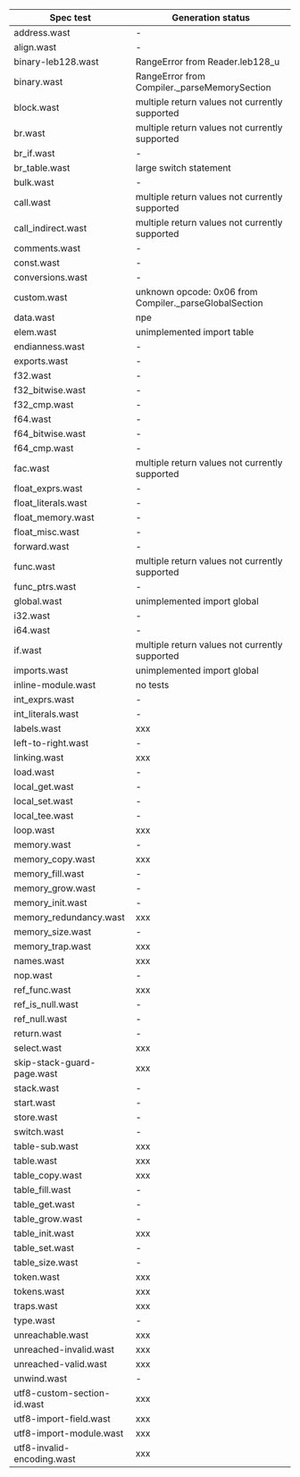 | Spec test | Generation status |
| --- | --- |
| address.wast | - |
| align.wast | - |
| binary-leb128.wast | RangeError from Reader.leb128_u |
| binary.wast | RangeError from Compiler._parseMemorySection |
| block.wast | multiple return values not currently supported |
| br.wast | multiple return values not currently supported |
| br_if.wast | - |
| br_table.wast | large switch statement |
| bulk.wast | - |
| call.wast | multiple return values not currently supported |
| call_indirect.wast | multiple return values not currently supported |
| comments.wast | - |
| const.wast | - |
| conversions.wast | - |
| custom.wast | unknown opcode: 0x06 from Compiler._parseGlobalSection |
| data.wast | npe |
| elem.wast | unimplemented import table |
| endianness.wast | - |
| exports.wast | - |
| f32.wast | - |
| f32_bitwise.wast | - |
| f32_cmp.wast | - |
| f64.wast | - |
| f64_bitwise.wast | - |
| f64_cmp.wast | - |
| fac.wast | multiple return values not currently supported |
| float_exprs.wast | - |
| float_literals.wast | - |
| float_memory.wast | - |
| float_misc.wast | - |
| forward.wast | - |
| func.wast | multiple return values not currently supported |
| func_ptrs.wast | - |
| global.wast | unimplemented import global |
| i32.wast | - |
| i64.wast | - |
| if.wast | multiple return values not currently supported |
| imports.wast | unimplemented import global |
| inline-module.wast | no tests |
| int_exprs.wast | - |
| int_literals.wast | - |
| labels.wast | xxx |
| left-to-right.wast | - |
| linking.wast | xxx |
| load.wast | - |
| local_get.wast | - |
| local_set.wast | - |
| local_tee.wast | - |
| loop.wast | xxx |
| memory.wast | - |
| memory_copy.wast | xxx |
| memory_fill.wast | - |
| memory_grow.wast | - |
| memory_init.wast | - |
| memory_redundancy.wast | xxx |
| memory_size.wast | - |
| memory_trap.wast | xxx |
| names.wast | xxx |
| nop.wast | - |
| ref_func.wast | xxx |
| ref_is_null.wast | - |
| ref_null.wast | - |
| return.wast | - |
| select.wast | xxx |
| skip-stack-guard-page.wast | xxx |
| stack.wast | - |
| start.wast | - |
| store.wast | - |
| switch.wast | - |
| table-sub.wast | xxx |
| table.wast | xxx |
| table_copy.wast | xxx |
| table_fill.wast | - |
| table_get.wast | - |
| table_grow.wast | - |
| table_init.wast | xxx |
| table_set.wast | - |
| table_size.wast | - |
| token.wast | xxx |
| tokens.wast | xxx |
| traps.wast | xxx |
| type.wast | - |
| unreachable.wast | xxx |
| unreached-invalid.wast | xxx |
| unreached-valid.wast | xxx |
| unwind.wast | - |
| utf8-custom-section-id.wast | xxx |
| utf8-import-field.wast | xxx |
| utf8-import-module.wast | xxx |
| utf8-invalid-encoding.wast | xxx |
